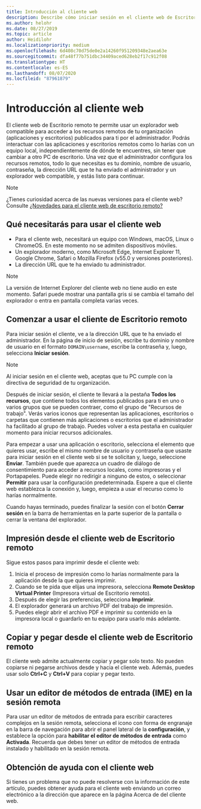 ```yaml
---
title: Introducción al cliente web
description: Describe cómo iniciar sesión en el cliente web de Escritorio remoto.
ms.author: helohr
ms.date: 08/27/2019
ms.topic: article
author: Heidilohr
ms.localizationpriority: medium
ms.openlocfilehash: 6d408c70d75de0e2a14260f951209348e2aea63e
ms.sourcegitcommit: dfa48f77b751dbc34409aced628eb2f17c912f08
ms.translationtype: HT
ms.contentlocale: es-ES
ms.lasthandoff: 08/07/2020
ms.locfileid: "87961879"
---
```

# <a name="get-started-with-the-web-client"></a>Introducción al cliente web

El cliente web de Escritorio remoto te permite usar un explorador web compatible para acceder a los recursos remotos de tu organización (aplicaciones y escritorios) publicados para ti por el administrador. Podrás interactuar con las aplicaciones y escritorios remotos como lo harías con un equipo local, independientemente de dónde te encuentres, sin tener que cambiar a otro PC de escritorio. Una vez que el administrador configura los recursos remotos, todo lo que necesitas es tu dominio, nombre de usuario, contraseña, la dirección URL que te ha enviado el administrador y un explorador web compatible, y estás listo para continuar.

>[!NOTE]
>¿Tienes curiosidad acerca de las nuevas versiones para el cliente web? Consulte [¿Novedades para el cliente web de escritorio remoto?](web-client-whatsnew.md)

## <a name="what-youll-need-to-use-the-web-client"></a>Qué necesitarás para usar el cliente web

* Para el cliente web, necesitará un equipo con Windows, macOS, Linux o ChromeOS. En este momento no se admiten dispositivos móviles.
* Un explorador moderno, como Microsoft Edge, Internet Explorer 11, Google Chrome, Safari o Mozilla Firefox (v55.0 y versiones posteriores).
* La dirección URL que te ha enviado tu administrador.

>[!NOTE]
>La versión de Internet Explorer del cliente web no tiene audio en este momento.
>Safari puede mostrar una pantalla gris si se cambia el tamaño del explorador o entra en pantalla completa varias veces.

## <a name="start-using-the-remote-desktop-client"></a>Comenzar a usar el cliente de Escritorio remoto

Para iniciar sesión el cliente, ve a la dirección URL que te ha enviado el administrador. En la página de inicio de sesión, escribe  tu dominio y nombre de usuario en el formato ```DOMAIN\username```, escribe la contraseña y, luego, selecciona **Iniciar sesión**.

>[!NOTE]
>Al iniciar sesión en el cliente web, aceptas que tu PC cumple con la directiva de seguridad de tu organización.

Después de iniciar sesión, el cliente te llevará a la pestaña **Todos los recursos**, que contiene todos los elementos publicados para ti en uno o varios grupos que se pueden contraer, como el grupo de "Recursos de trabajo". Verás varios iconos que representan las aplicaciones, escritorios o carpetas que contienen más aplicaciones o escritorios que el administrador ha facilitado al grupo de trabajo. Puedes volver a esta pestaña en cualquier momento para iniciar recursos adicionales.

Para empezar a usar una aplicación o escritorio, selecciona el elemento que quieres usar, escribe el mismo nombre de usuario y contraseña que usaste para iniciar sesión en el cliente web si se te solicitan y, luego, seleccione **Enviar**. También puede que aparezca un cuadro de diálogo de consentimiento para acceder a recursos locales, como impresoras y el Portapapeles. Puede elegir no redirigir a ninguno de estos, o seleccionar **Permitir** para usar la configuración predeterminada. Espere a que el cliente web establezca la conexión y, luego, empieza a usar el recurso como lo harías normalmente.

Cuando hayas terminado, puedes finalizar la sesión con el botón **Cerrar sesión** en la barra de herramientas en la parte superior de la pantalla o cerrar la ventana del explorador.

## <a name="printing-from-the-remote-desktop-web-client"></a>Impresión desde el cliente web de Escritorio remoto

Sigue estos pasos para imprimir desde el cliente web:

1. Inicia el proceso de impresión como lo harías normalmente para la aplicación desde la que quieres imprimir.
2. Cuando se te pida que elijas una impresora, selecciona **Remote Desktop Virtual Printer** (Impresora virtual de Escritorio remoto).
3. Después de elegir las preferencias, selecciona **Imprimir**.
4. El explorador generará un archivo PDF del trabajo de impresión.
5. Puedes elegir abrir el archivo PDF e imprimir su contenido en la impresora local o guardarlo en tu equipo para usarlo más adelante.

## <a name="copy-and-paste-from-the-remote-desktop-web-client"></a>Copiar y pegar desde el cliente web de Escritorio remoto

El cliente web admite actualmente copiar y pegar solo texto. No pueden copiarse ni pegarse archivos desde y hacia el cliente web. Además, puedes usar solo **Ctrl+C** y **Ctrl+V** para copiar y pegar texto.

## <a name="use-an-input-method-editor-ime-in-the-remote-session"></a>Usar un editor de métodos de entrada (IME) en la sesión remota

Para usar un editor de métodos de entrada para escribir caracteres complejos en la sesión remota, selecciona el icono con forma de engranaje en la barra de navegación para abrir el panel lateral de la **configuración**, y establece la opción para **habilitar el editor de métodos de entrada** como **Activada**. Recuerda que debes tener un editor de métodos de entrada instalado y habilitado en la sesión remota.

## <a name="get-help-with-the-web-client"></a>Obtención de ayuda con el cliente web

Si tienes un problema que no puede resolverse con la información de este artículo, puedes obtener ayuda para el cliente web enviando un correo electrónico a la dirección que aparece en la página Acerca de del cliente web.

